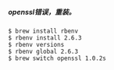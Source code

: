 ##### openssl错误，重装。


```
$ brew install rbenv
$ rbenv install 2.6.3
$ rbenv versions
$ rbenv global 2.6.3
$ brew switch openssl 1.0.2s

```
